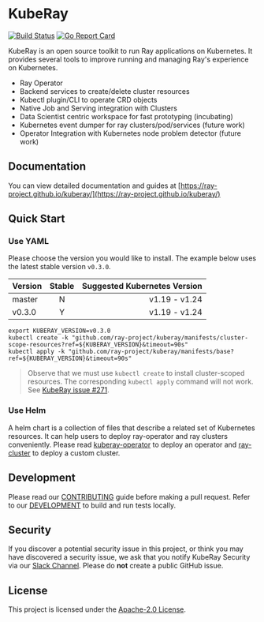 # KubeRay

[![Build Status](https://github.com/ray-project/kuberay/workflows/Go-build-and-test/badge.svg)](https://github.com/ray-project/kuberay/actions)
[![Go Report Card](https://goreportcard.com/badge/github.com/ray-project/kuberay)](https://goreportcard.com/report/github.com/ray-project/kuberay)

KubeRay is an open source toolkit to run Ray applications on Kubernetes. It provides several tools to improve running and managing Ray's experience on Kubernetes.

- Ray Operator
- Backend services to create/delete cluster resources
- Kubectl plugin/CLI to operate CRD objects
- Native Job and Serving integration with Clusters
- Data Scientist centric workspace for fast prototyping (incubating)
- Kubernetes event dumper for ray clusters/pod/services (future work)
- Operator Integration with Kubernetes node problem detector (future work)

## Documentation

You can view detailed documentation and guides at [https://ray-project.github.io/kuberay/](https://ray-project.github.io/kuberay/)

## Quick Start

### Use YAML

Please choose the version you would like to install. The example below uses the latest stable version `v0.3.0`.

| Version  |  Stable |  Suggested Kubernetes Version |
|----------|:-------:|------------------------------:|
|  master  |    N    | v1.19 - v1.24 |
|  v0.3.0  |    Y    | v1.19 - v1.24 |

```
export KUBERAY_VERSION=v0.3.0
kubectl create -k "github.com/ray-project/kuberay/manifests/cluster-scope-resources?ref=${KUBERAY_VERSION}&timeout=90s"
kubectl apply -k "github.com/ray-project/kuberay/manifests/base?ref=${KUBERAY_VERSION}&timeout=90s"
```

> Observe that we must use `kubectl create` to install cluster-scoped resources. The corresponding `kubectl apply` command will not work. See [KubeRay issue #271](https://github.com/ray-project/kuberay/issues/271).

### Use Helm

A helm chart is a collection of files that describe a related set of Kubernetes resources. It can help users to deploy ray-operator and ray clusters conveniently.
Please read [kuberay-operator](helm-chart/kuberay-operator/README.md) to deploy an operator and [ray-cluster](helm-chart/ray-cluster/README.md) to deploy a custom cluster.

## Development

Please read our [CONTRIBUTING](CONTRIBUTING.md) guide before making a pull request. Refer to our [DEVELOPMENT](./ray-operator/DEVELOPMENT.md) to build and run tests locally.

## Security

If you discover a potential security issue in this project, or think you may
have discovered a security issue, we ask that you notify KubeRay Security via our
[Slack Channel](https://ray-distributed.slack.com/archives/C02GFQ82JPM).
Please do **not** create a public GitHub issue.

## License

This project is licensed under the [Apache-2.0 License](LICENSE).
